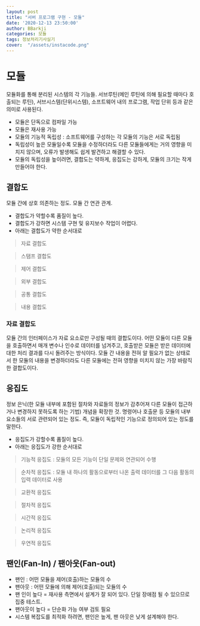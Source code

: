 ```yaml
---
layout: post
title: "서버 프로그램 구현 - 모듈"
date: '2020-12-13 23:50:00'
author: BBarkji
categories: 모듈
tags: 정보처리기사실기
cover:  "/assets/instacode.png"
---
```



# 모듈
모듈화를 통해 분리된 시스템의 각 기능들. 서브루틴(메인 루틴에 의해 필요할 때마다 호출되는 루틴), 서브시스템(단위시스템), 소프트웨어 내의 프로그램, 작업 단위 등과 같은 의미로 사용된다.


* 모듈은 단독으로 컴파일 가능
* 모듈은 재사용 가능
* 모듈의 기능적 독립성 : 소프트웨어를 구성하는 각 모듈의 기능은 서로 독립됨
* 독립성이 높은 모듈일수록 모듈을 수정하더라도 다른 모듈들에게는 거의 영향을 미치지 않으며, 오류가 발생해도 쉽게 발견하고 해결할 수 있다.
* 모듈의 독립성을 높이려면, 결합도는 약하게, 응집도는 강하게, 모듈의 크기는 작게 만들어야 한다.



## 결합도
모듈 간에 상호 의존하는 정도. 모듈 간 연관 관계.

* 결합도가 약할수록 품질이 높다.
* 결합도가 강하면 시스템 구현 및 유지보수 작업이 어렵다.
* 아래는 결합도가 약한 순서대로
> 자료 결합도

> 스탬프 결합도

> 제어 결합도

> 외부 결합도

> 공통 결합도

> 내용 결합도


### 자료 결합도
모듈 간의 인터페이스가 자료 요소로만 구성될 때의 결합도이다. 어떤 모듈이 다른 모듈을 호출하면서 매개 변수나 인수로 데이터를 넘겨주고, 호출받은 모듈은 받은 데이터에 대한 처리 결과를 다시 돌려주는 방식이다. 모듈 간 내용을 전혀 알 필요가 없는 상태로서 한 모듈의 내용을 변경하더라도 다른 모듈에는 전혀 영향을 미치지 않는 가장 바람직한 결합도이다.



## 응집도
정보 은닉(한 모듈 내부에 포함된 절차와 자료들의 정보가 감추어져 다른 모듈이 접근하거나 변경하지 못하도록 하는 기법) 개념을 확장한 것. 명령어나 호출문 등 모듈의 내부 요소들의 서로 관련되어 있는 정도. 즉, 모듈이 독립적인 기능으로 정의되어 있는 정도를 말한다.

* 응집도가 강할수록 품질이 높다.
* 아래는 응집도가 강한 순서대로
> 기능적 응집도 : 모듈의 모든 기능이 단일 문제와 연관되어 수행

> 순차적 응집도 : 모듈 내 하나의 활동으로부터 나온 출력 데이터를 그 다음 활동의 입력 데이터로 사용

> 교환적 응집도

> 절차적 응집도

> 시간적 응집도

> 논리적 응집도

> 우연적 응집도



## 팬인(Fan-In) / 팬아웃(Fan-out)
* 팬인 : 어떤 모듈을 제어(호출)하는 모듈의 수
* 팬아웃 : 어떤 모듈에 의해 제어(호출)되는 모듈의 수
* 팬 인이 높다 = 재사용 측면에서 설계가 잘 되어 있다. 단일 장애점 될 수 있으므로 집중 테스트.
* 팬아웃이 높다 = 단순화 가능 여부 검토 필요
* 시스템 복잡도를 최적화 하려면, 팬인은 높게, 팬 아웃은 낮게 설계해야 한다. 
 